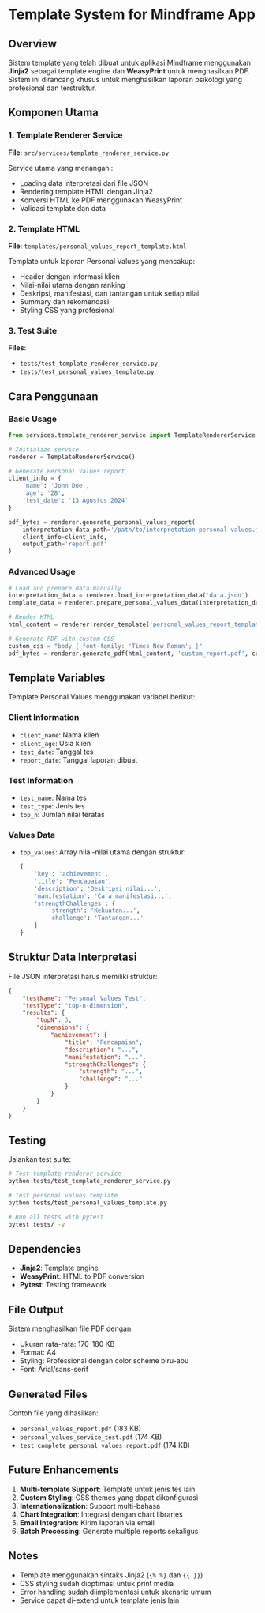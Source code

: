 # Template System for Mindframe App

## Overview

Sistem template yang telah dibuat untuk aplikasi Mindframe menggunakan **Jinja2** sebagai template engine dan **WeasyPrint** untuk menghasilkan PDF. Sistem ini dirancang khusus untuk menghasilkan laporan psikologi yang profesional dan terstruktur.

## Komponen Utama

### 1. Template Renderer Service
**File**: `src/services/template_renderer_service.py`

Service utama yang menangani:
- Loading data interpretasi dari file JSON
- Rendering template HTML dengan Jinja2
- Konversi HTML ke PDF menggunakan WeasyPrint
- Validasi template dan data

### 2. Template HTML
**File**: `templates/personal_values_report_template.html`

Template untuk laporan Personal Values yang mencakup:
- Header dengan informasi klien
- Nilai-nilai utama dengan ranking
- Deskripsi, manifestasi, dan tantangan untuk setiap nilai
- Summary dan rekomendasi
- Styling CSS yang profesional

### 3. Test Suite
**Files**: 
- `tests/test_template_renderer_service.py`
- `tests/test_personal_values_template.py`

## Cara Penggunaan

### Basic Usage

```python
from services.template_renderer_service import TemplateRendererService

# Initialize service
renderer = TemplateRendererService()

# Generate Personal Values report
client_info = {
    'name': 'John Doe',
    'age': '28',
    'test_date': '13 Agustus 2024'
}

pdf_bytes = renderer.generate_personal_values_report(
    interpretation_data_path='/path/to/interpretation-personal-values.json',
    client_info=client_info,
    output_path='report.pdf'
)
```

### Advanced Usage

```python
# Load and prepare data manually
interpretation_data = renderer.load_interpretation_data('data.json')
template_data = renderer.prepare_personal_values_data(interpretation_data, client_info)

# Render HTML
html_content = renderer.render_template('personal_values_report_template.html', template_data)

# Generate PDF with custom CSS
custom_css = "body { font-family: 'Times New Roman'; }"
pdf_bytes = renderer.generate_pdf(html_content, 'custom_report.pdf', custom_css)
```

## Template Variables

Template Personal Values menggunakan variabel berikut:

### Client Information
- `client_name`: Nama klien
- `client_age`: Usia klien
- `test_date`: Tanggal tes
- `report_date`: Tanggal laporan dibuat

### Test Information
- `test_name`: Nama tes
- `test_type`: Jenis tes
- `top_n`: Jumlah nilai teratas

### Values Data
- `top_values`: Array nilai-nilai utama dengan struktur:
  ```python
  {
      'key': 'achievement',
      'title': 'Pencapaian',
      'description': 'Deskripsi nilai...',
      'manifestation': 'Cara manifestasi...',
      'strengthChallenges': {
          'strength': 'Kekuatan...',
          'challenge': 'Tantangan...'
      }
  }
  ```

## Struktur Data Interpretasi

File JSON interpretasi harus memiliki struktur:

```json
{
    "testName": "Personal Values Test",
    "testType": "top-n-dimension",
    "results": {
        "topN": 3,
        "dimensions": {
            "achievement": {
                "title": "Pencapaian",
                "description": "...",
                "manifestation": "...",
                "strengthChallenges": {
                    "strength": "...",
                    "challenge": "..."
                }
            }
        }
    }
}
```

## Testing

Jalankan test suite:

```bash
# Test template renderer service
python tests/test_template_renderer_service.py

# Test personal values template
python tests/test_personal_values_template.py

# Run all tests with pytest
pytest tests/ -v
```

## Dependencies

- **Jinja2**: Template engine
- **WeasyPrint**: HTML to PDF conversion
- **Pytest**: Testing framework

## File Output

Sistem menghasilkan file PDF dengan:
- Ukuran rata-rata: 170-180 KB
- Format: A4
- Styling: Professional dengan color scheme biru-abu
- Font: Arial/sans-serif

## Generated Files

Contoh file yang dihasilkan:
- `personal_values_report.pdf` (183 KB)
- `personal_values_service_test.pdf` (174 KB)
- `test_complete_personal_values_report.pdf` (174 KB)

## Future Enhancements

1. **Multi-template Support**: Template untuk jenis tes lain
2. **Custom Styling**: CSS themes yang dapat dikonfigurasi
3. **Internationalization**: Support multi-bahasa
4. **Chart Integration**: Integrasi dengan chart libraries
5. **Email Integration**: Kirim laporan via email
6. **Batch Processing**: Generate multiple reports sekaligus

## Notes

- Template menggunakan sintaks Jinja2 (`{% %}` dan `{{ }}`)
- CSS styling sudah dioptimasi untuk print media
- Error handling sudah diimplementasi untuk skenario umum
- Service dapat di-extend untuk template jenis lain